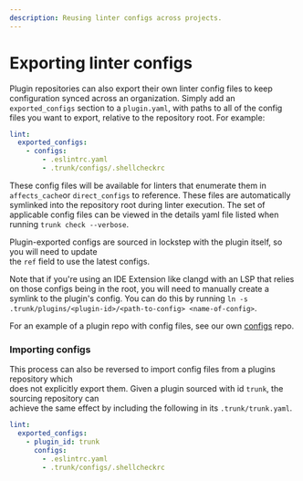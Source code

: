 ```yaml
---
description: Reusing linter configs across projects.
---
```


# Exporting linter configs

Plugin repositories can also export their own linter config files to keep configuration synced across an organization. Simply add an `exported_configs` section to a `plugin.yaml`, with paths to all of the config files you want to export, relative to the repository root. For example:

```yaml
lint:
  exported_configs:
    - configs:
        - .eslintrc.yaml
        - .trunk/configs/.shellcheckrc
```

These config files will be available for linters that enumerate them in `affects_cache`or `direct_configs` to reference. These files are automatically symlinked into the repository root during linter execution. The set of applicable config files can be viewed in the details yaml file listed when running `trunk check --verbose`.

Plugin-exported configs are sourced in lockstep with the plugin itself, so you will need to update\
the `ref` field to use the latest configs.

Note that if you're using an IDE Extension like clangd with an LSP that relies on those configs being in the root, you will need to manually create a symlink to the plugin's config. You can do this by running `ln -s .trunk/plugins/<plugin-id>/<path-to-config> <name-of-config>`.

For an example of a plugin repo with config files, see our own [configs](https://github.com/trunk-io/configs) repo.

### Importing configs

This process can also be reversed to import config files from a plugins repository which\
does not explicitly export them. Given a plugin sourced with id `trunk`, the sourcing repository can\
achieve the same effect by including the following in its `.trunk/trunk.yaml`.

```yaml
lint:
  exported_configs:
    - plugin_id: trunk
      configs:
        - .eslintrc.yaml
        - .trunk/configs/.shellcheckrc
```
